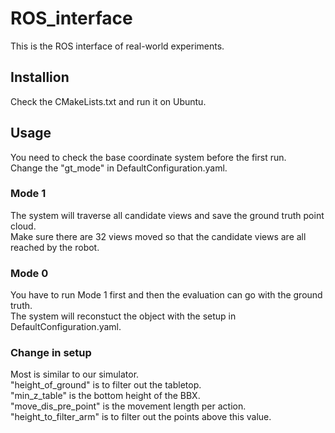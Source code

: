 # ROS_interface
This is the ROS interface of real-world experiments.  
## Installion
Check the CMakeLists.txt and run it on Ubuntu.  
## Usage
You need to check the base coordinate system before the first run.  
Change the "gt_mode" in DefaultConfiguration.yaml.  
### Mode 1
The system will traverse all candidate views and save the ground truth point cloud.  
Make sure there are 32 views moved so that the candidate views are all reached by the robot.
### Mode 0
You have to run Mode 1 first and then the evaluation can go with the ground truth.  
The system will reconstuct the object with the setup in DefaultConfiguration.yaml.  
### Change in setup
Most is similar to our simulator.  
"height_of_ground" is to filter out the tabletop.  
"min_z_table" is the bottom height of the BBX.  
"move_dis_pre_point" is the movement length per action.  
"height_to_filter_arm" is to filter out the points above this value.  